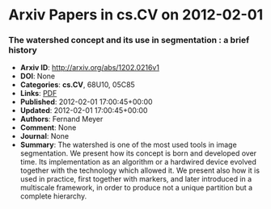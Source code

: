 # Arxiv Papers in cs.CV on 2012-02-01
### The watershed concept and its use in segmentation : a brief history
- **Arxiv ID**: http://arxiv.org/abs/1202.0216v1
- **DOI**: None
- **Categories**: **cs.CV**, 68U10, 05C85
- **Links**: [PDF](http://arxiv.org/pdf/1202.0216v1)
- **Published**: 2012-02-01 17:00:45+00:00
- **Updated**: 2012-02-01 17:00:45+00:00
- **Authors**: Fernand Meyer
- **Comment**: None
- **Journal**: None
- **Summary**: The watershed is one of the most used tools in image segmentation. We present how its concept is born and developed over time. Its implementation as an algorithm or a hardwired device evolved together with the technology which allowed it. We present also how it is used in practice, first together with markers, and later introduced in a multiscale framework, in order to produce not a unique partition but a complete hierarchy.



